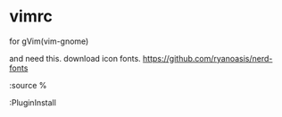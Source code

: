 # vimrc
for gVim(vim-gnome)

and need this.
download icon fonts.
https://github.com/ryanoasis/nerd-fonts


:source %

:PluginInstall
